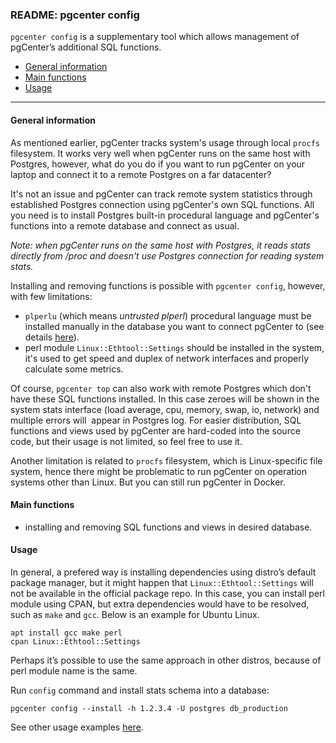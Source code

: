 ### README: pgcenter config

`pgcenter config` is a supplementary tool which allows management of pgCenter’s additional SQL functions.

- [General information](#general-information)
- [Main functions](#main-functions)
- [Usage](#usage)
---

#### General information
As mentioned earlier, pgCenter tracks system's usage through local `procfs` filesystem. It works very well when pgCenter runs on the same host with Postgres, however, what do you do if you want to run pgCenter on your laptop and connect it to a remote Postgres on a far datacenter? 

It's not an issue and pgCenter can track remote system statistics through established Postgres connection using pgCenter's own SQL functions. All you need is to install Postgres built-in procedural language and pgCenter's functions into a remote database and connect as usual. 

*Note: when pgCenter runs on the same host with Postgres, it reads stats directly from /proc and doesn't use Postgres connection for reading system stats.*

Installing and removing functions is possible with `pgcenter config`, however, with few limitations:

- `plperlu` (which means *untrusted plperl*) procedural language must be installed manually in the database you want to connect pgCenter to (see details [here](https://www.postgresql.org/docs/current/static/plperl.html)).
- perl module `Linux::Ethtool::Settings` should be installed in the system, it's used to get speed and duplex of network interfaces and properly calculate some metrics.

Of course, `pgcenter top` can also work with remote Postgres which don't have these SQL functions installed. In this case zeroes will be shown in the system stats interface (load average, cpu, memory, swap, io, network) and multiple errors will  appear in Postgres log. For easier distribution, SQL functions and views used by pgCenter are hard-coded into the source code, but their usage is not limited, so feel free to use it.

Another limitation is related to `procfs` filesystem, which is Linux-specific file system, hence there might be problematic to run pgCenter on operation systems other than Linux. But you can still run pgCenter in Docker.

#### Main functions
- installing and removing SQL functions and views in desired database.

#### Usage
In general, a prefered way is installing dependencies using distro’s default package manager, but it might happen that `Linux::Ethtool::Settings` will not be  available in the official package repo. In this case, you can install perl module using CPAN, but extra dependencies would have to be resolved, such as `make` and `gcc`. Below is an example for Ubuntu Linux.

```
apt install gcc make perl
cpan Linux::Ethtool::Settings
```

Perhaps it’s possible to use the same approach in other distros, because of perl module name is the same.

Run `config` command and install stats schema into a database:
```
pgcenter config --install -h 1.2.3.4 -U postgres db_production
```

See other usage examples [here](examples.md).